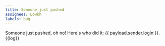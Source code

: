 ```yaml
---
title: Someone just pushed
assignees: Lowkh
labels: bug
---
```

Someone just pushed, oh no! Here's who did it: {{ payload.sender.login }}. 
{{log}}
